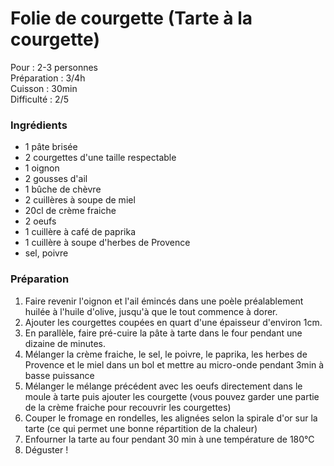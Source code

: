 # Folie de courgette (Tarte à la courgette) 

Pour : 2-3 personnes \
Préparation : 3/4h \
Cuisson : 30min \
Difficulté : 2/5

### Ingrédients 

+ 1 pâte brisée
+ 2 courgettes d'une taille respectable
+ 1 oignon
+ 2 gousses d'ail 
+ 1 bûche de chèvre
+ 2 cuillères à soupe de miel  
+ 20cl de crème fraiche
+ 2 oeufs
+ 1 cuillère à café de paprika
+ 1 cuillère à soupe d'herbes de Provence
+ sel, poivre

### Préparation 

1. Faire revenir l'oignon et l'ail émincés dans une poèle préalablement huilée à l'huile d'olive, jusqu'à que le tout commence à dorer.
2. Ajouter les courgettes coupées en quart d'une épaisseur d'environ 1cm.
3. En parallèle, faire pré-cuire la pâte à tarte dans le four pendant une dizaine de minutes.
4. Mélanger la crème fraiche, le sel, le poivre, le paprika, les herbes de Provence et le miel dans un bol et mettre au micro-onde pendant 3min à basse puissance
5. Mélanger le mélange précédent avec les oeufs directement dans le moule à tarte puis ajouter les courgette (vous pouvez garder une partie de la crème fraiche pour recouvrir les courgettes)
5. Couper le fromage en rondelles, les alignées selon la spirale d'or sur la tarte (ce qui permet une bonne répartition de la chaleur)
6. Enfourner la tarte au four pendant 30 min à une température de 180°C
7. Déguster !
